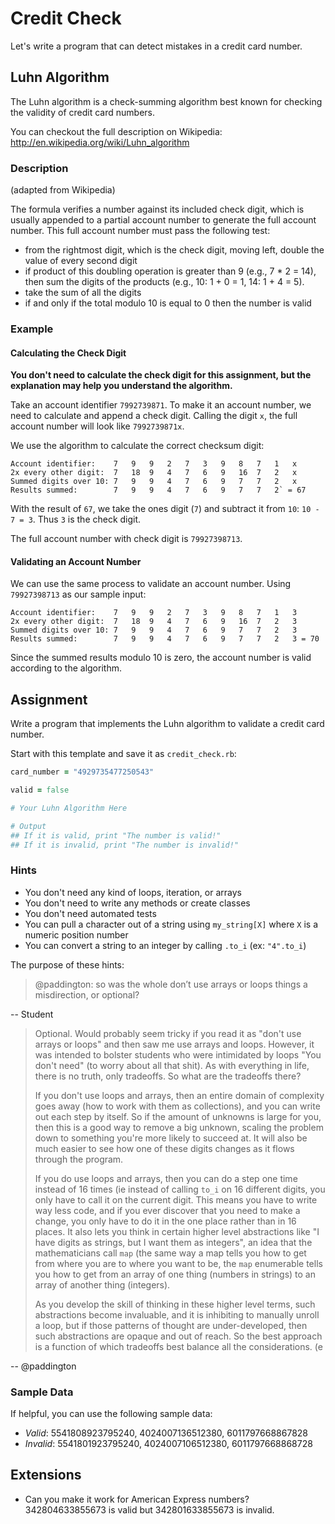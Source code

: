 # Credit Check

Let's write a program that can detect mistakes in a credit card number.

## Luhn Algorithm

The Luhn algorithm is a check-summing algorithm best known for checking the validity of credit card numbers.

You can checkout the full description on Wikipedia: http://en.wikipedia.org/wiki/Luhn_algorithm

### Description

(adapted from Wikipedia)

The formula verifies a number against its included check digit, which is usually appended to a partial account number to generate the full account number. This full account number must pass the following test:

* from the rightmost digit, which is the check digit, moving left, double the value of every second digit
* if product of this doubling operation is greater than 9 (e.g., 7 * 2 = 14), then sum the digits of the products (e.g., 10: 1 + 0 = 1, 14: 1 + 4 = 5).
* take the sum of all the digits
* if and only if the total modulo 10 is equal to 0 then the number is valid

### Example

#### Calculating the Check Digit

**You don't need to calculate the check digit for this assignment, but the explanation may help you understand the algorithm.**

Take an account identifier `7992739871`. To make it an account number, we need to calculate and append a check digit. Calling the digit `x`, the full account number will look like `7992739871x`.

We use the algorithm to calculate the correct checksum digit:

```
Account identifier:    7   9   9   2   7   3   9   8   7   1   x
2x every other digit:  7   18  9   4   7   6   9   16  7   2   x
Summed digits over 10: 7   9   9   4   7   6   9   7   7   2   x
Results summed:        7   9   9   4   7   6   9   7   7   2` = 67
```

With the result of `67`, we take the ones digit (`7`) and subtract it from `10`: `10 - 7 = 3`. Thus `3` is the check digit.

The full account number with check digit is `79927398713`.

#### Validating an Account Number

We can use the same process to validate an account number. Using `79927398713` as our sample input:

```
Account identifier:    7   9   9   2   7   3   9   8   7   1   3
2x every other digit:  7   18  9   4   7   6   9   16  7   2   3
Summed digits over 10: 7   9   9   4   7   6   9   7   7   2   3
Results summed:        7   9   9   4   7   6   9   7   7   2   3 = 70
```

Since the summed results modulo 10 is zero, the account number is valid according to the algorithm.

## Assignment

Write a program that implements the Luhn algorithm to validate a credit card number.

Start with this template and save it as `credit_check.rb`:

```ruby
card_number = "4929735477250543"

valid = false

# Your Luhn Algorithm Here

# Output
## If it is valid, print "The number is valid!"
## If it is invalid, print "The number is invalid!"
```

### Hints

* You don't need any kind of loops, iteration, or arrays
* You don't need to write any methods or create classes
* You don't need automated tests
* You can pull a character out of a string using `my_string[X]` where `X` is a numeric position number
* You can convert a string to an integer by calling `.to_i` (ex: `"4".to_i`)

The purpose of these hints:

> @paddington: so was the whole don’t use arrays or loops things a misdirection, or optional?

-- Student

> Optional. Would probably seem tricky if you read it as "don't use arrays or loops" and then saw me use arrays and loops. However, it was intended to bolster students who were intimidated by loops "You don't need" (to worry about all that shit). As with everything in life, there is no truth, only tradeoffs. So what are the tradeoffs there?
>
> If you don't use loops and arrays, then an entire domain of complexity goes away (how to work with them as collections), and you can write out each step by itself. So if the amount of unknowns is large for you, then this is a good way to remove a big unknown, scaling the problem down to something you're more likely to succeed at. It will also be much easier to see how one of these digits changes as it flows through the program.
>
> If you do use loops and arrays, then you can do a step one time instead of 16 times (ie instead of calling `to_i`  on 16 different digits, you only have to call it on the current digit. This means you have to write way less code, and if you ever discover that you need to make a change, you only have to do it in the one place rather than in 16 places. It also lets you think in certain higher level abstractions like  "I have digits as strings, but I want them as integers", an idea that the mathematicians call `map` (the same way a map tells you how to get from where you are to where you want to be, the `map` enumerable tells you how to get from an array of one thing (numbers in strings) to an array of another thing (integers).
>
> As you develop the skill of thinking in these higher level terms, such abstractions become invaluable, and it is inhibiting to manually unroll a loop, but if those patterns of thought are under-developed, then such abstractions are opaque and out of reach. So the best approach is a function of which tradeoffs best balance all the considerations. (e

-- @paddington

### Sample Data

If helpful, you can use the following sample data:

* *Valid*: 5541808923795240, 4024007136512380, 6011797668867828
* *Invalid*: 5541801923795240, 4024007106512380, 6011797668868728

## Extensions

* Can you make it work for American Express numbers? 342804633855673 is valid but 342801633855673 is invalid.
